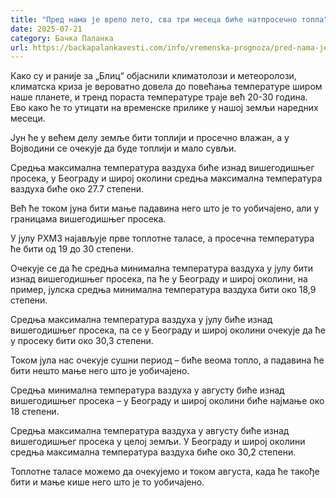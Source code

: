 ```yaml
---
title: "Пред нама је врело лето, сва три месеца биће натпросечно топла"
date: 2025-07-21
category: Бачка Паланка
url: https://backapalankavesti.com/info/vremenska-prognoza/pred-nama-je-vrelo-leto-sva-tri-meseca-bice-natprosecno-topla/
---
```


Како су и раније за „Блиц“ објаснили климатолози и метеоролози, климатска криза је вероватно довела до повећања температуре широм наше планете, и тренд пораста температуре траје већ 20-30 година. Ево како ће то утицати на временске прилике у нашој земљи наредних месеци.

Јун ће у већем делу земље бити топлији и просечно влажан, а у Војводини се очекује да буде топлији и мало сувљи.

Средња максимална температура ваздуха биће изнад вишегодишњег просека, у Београду и широј околини средња максимална температура ваздуха биће око 27.7 степени.

Већ ће током јуна бити мање падавина него што је то уобичајено, али у границама вишегодишњег просека.

У јулу РХМЗ најављује прве топлотне таласе, а просечна температура ће бити од 19 до 30 степени.

Очекује се да ће средња минимална температура ваздуха у јулу бити изнад вишегодишњег просека, па ће у Београду и широј околини, на пример, јулска средња минимална температура ваздуха бити око 18,9 степени.

Средња максимална температура ваздуха у јулу биће изнад вишегодишњег просека, па се у Београду и широј околини очекује да ће у просеку бити око 30,3 степени.

Током јула нас очекује сушни период – биће веома топло, а падавина ће бити нешто мање него што је уобичајено.

Средња минимална температура ваздуха у августу биће изнад вишегодишњег просека – у Београду и широј околини биће најмање око 18 степени.

Средња максимална температура ваздуха у августу биће изнад вишегодишњег просека у целој земљи. У Београду и широј околини средња максимална температура ваздуха биће око 30,2 степени.

Топлотне таласе можемо да очекујемо и током августа, када ће такође бити и мање кише него што је то уобичајено.
